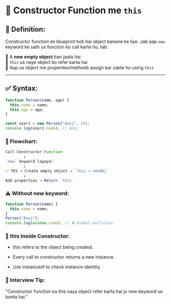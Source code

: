  
 # 🔹 Constructor Function me `this`

## 📌 Definition:
Constructor function ek blueprint hoti hai object banane ke liye. Jab aap `new` keyword ke sath us function ko call karte ho, tab:

🔹 A **new empty object** ban jaata hai  
🔹 `this` us naye object ko refer karta hai  
🔹 Aap us object me properties/methods assign kar sakte ho using `this`

---

## ✅ Syntax:

```js
function Person(name, age) {
  this.name = name;
  this.age = age;
}

const user1 = new Person("Anuj", 25);
console.log(user1.name); // Anuj
```

### 🧠 Flowchart:
```js
Call Constructor Function
        ↓
`new` keyword lagaya?
        ↓
✅ YES → Create empty object → `this = newObj`
        ↓
Add properties → Return `this`
```

### ⚠️ Without new keyword:
```js
function Person(name) {
  this.name = name;
}
Person("Anuj");
console.log(window.name); // ❌ Global pollution
```

### 📌 this Inside Constructor:
- this refers to the object being created.

- Every call to constructor returns a new instance.

- Use instanceof to check instance identity.


### 🧪 Interview Tip:
"Constructor function ka this naya object refer karta hai jo new keyword se banta hai."

